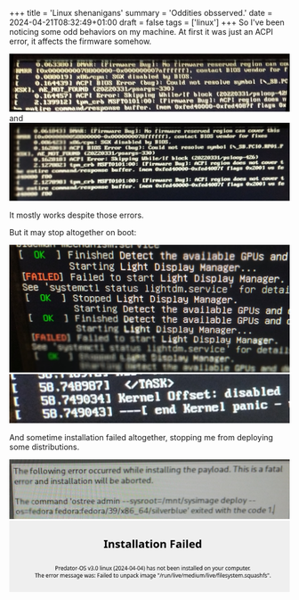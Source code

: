 +++
title = 'Linux shenanigans'
summary = 'Oddities obsserved.'
date = 2024-04-21T08:32:49+01:00
draft = false
tags = ['linux']
+++
So I've been noticing some odd behaviors on my machine.
At first it was just an ACPI error, it affects the firmware somehow.

![ACPI Error](IMG_20240403_165152.jpg) and ![ACPI error 2](IMG_20240407_162038.jpg)

It mostly works despite those errors.

But it may stop altogether on boot:

![Lightdm issue](IMG_20240404_230444.jpg)
![Kernel panic](IMG_20240405_192759.jpg)

And sometime installation failed altogether, stopping me from deploying some distributions.

![Fedora installation fail](IMG_20240408_173422.jpg)
![Predator installlation failed](Screenshot_20240421_151534.png)
